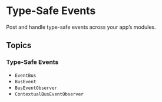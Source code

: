 # Type-Safe Events

Post and handle type-safe events across your app’s modules.

## Topics

### Type-Safe Events

- ``EventBus``
- ``BusEvent``
- ``BusEventObserver``
- ``ContextualBusEventObserver``
